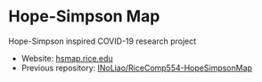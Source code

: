 # Hope-Simpson Map

Hope-Simpson inspired COVID-19 research project

- Website: [hsmap.rice.edu](http://hsmap.rice.edu/)
- Previous repository: [INoLiao/RiceComp554-HopeSimpsonMap](https://github.com/INoLiao/RiceComp554-HopeSimpsonMap)
